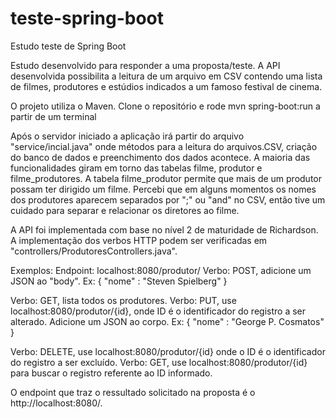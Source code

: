 # teste-spring-boot
 Estudo teste de Spring Boot

Estudo desenvolvido para responder a uma proposta/teste. A API desenvolvida possibilita a leitura de um arquivo em CSV contendo uma lista de filmes, produtores e estúdios indicados a um famoso festival de cinema.

O projeto utiliza o Maven. Clone o repositório e rode mvn spring-boot:run a partir de um terminal


Após o servidor iniciado a aplicação irá partir do arquivo "service/incial.java" onde métodos para a leitura do arquivos.CSV, criação do banco de dados e preenchimento dos dados acontece. A maioria das funcionalidades giram em torno das tabelas filme, produtor e filme_produtores. A tabela filme_produtor permite que mais de um produtor possam ter dirigido um filme. Percebi que em alguns momentos os nomes dos produtores aparecem separados por ";" ou "and" no CSV, então tive um cuidado para separar e relacionar os diretores ao filme. 

A API foi implementada com base no nível 2 de maturidade de Richardson. A implementação dos verbos HTTP podem ser verificadas em "controllers/ProdutoresControllers.java".

Exemplos: 
Endpoint: localhost:8080/produtor/
Verbo: POST, adicione um JSON ao "body". Ex: 
{
	"nome" : "Steven Spielberg"
}

Verbo: GET, lista todos os produtores.
Verbo: PUT, use localhost:8080/produtor/{id}, onde ID é o identificador do registro a ser alterado. Adicione um JSON ao corpo. Ex:
{
	"nome" : "George P. Cosmatos"
}

Verbo: DELETE, use localhost:8080/produtor/{id} onde o ID é o identificador do registro a ser excluído.
Verbo: GET, use localhost:8080/produtor/{id} para buscar o registro referente ao ID informado.

O endpoint que traz o ressultado solicitado na proposta é o http://localhost:8080/.



